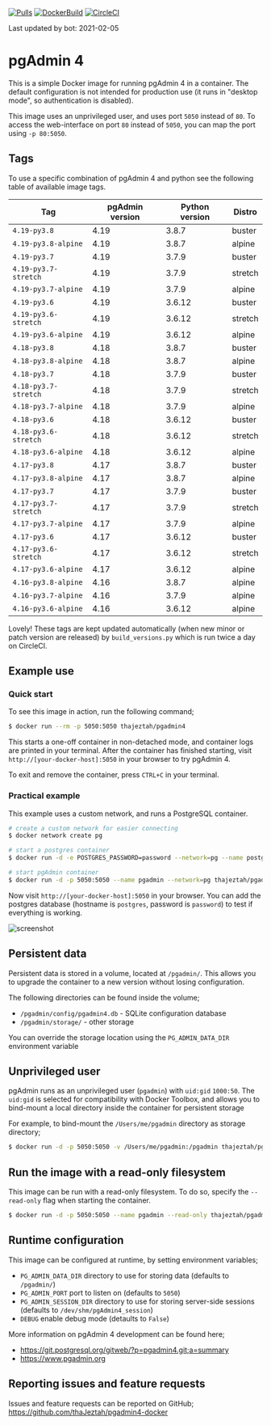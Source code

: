[![Pulls](https://img.shields.io/docker/pulls/chinaboeller/pgadmin4.svg?style=flat-square&logo=docker)](https://hub.docker.com/r/chinaboeller/pgadmin4/)
[![DockerBuild](https://img.shields.io/docker/cloud/build/chinaboeller/pgadmin4.svg?style=flat-square&logo=docker)](https://hub.docker.com/r/chinaboeller/pgadmin4/)
[![CircleCI](https://img.shields.io/circleci/project/github/FlorianASchroeder/pgadmin4-docker.svg?style=flat-square&logo=circleci)](https://circleci.com/gh/FlorianASchroeder/pgadmin4-docker)

Last updated by bot: 2021-02-05

# pgAdmin 4

This is a simple Docker image for running pgAdmin 4 in a container. The default
configuration is not intended for production use (it runs in "desktop mode",
so authentication is disabled).

This image uses an unprivileged user, and uses port `5050` instead of `80`.
To access the web-interface on port `80` instead of `5050`, you can map the
port using `-p 80:5050`.

## Tags
To use a specific combination of pgAdmin 4 and python see the following table of available image tags.

Tag | pgAdmin version | Python version | Distro
--- | --- | --- | ---
`4.19-py3.8` | 4.19 | 3.8.7 | buster
`4.19-py3.8-alpine` | 4.19 | 3.8.7 | alpine
`4.19-py3.7` | 4.19 | 3.7.9 | buster
`4.19-py3.7-stretch` | 4.19 | 3.7.9 | stretch
`4.19-py3.7-alpine` | 4.19 | 3.7.9 | alpine
`4.19-py3.6` | 4.19 | 3.6.12 | buster
`4.19-py3.6-stretch` | 4.19 | 3.6.12 | stretch
`4.19-py3.6-alpine` | 4.19 | 3.6.12 | alpine
`4.18-py3.8` | 4.18 | 3.8.7 | buster
`4.18-py3.8-alpine` | 4.18 | 3.8.7 | alpine
`4.18-py3.7` | 4.18 | 3.7.9 | buster
`4.18-py3.7-stretch` | 4.18 | 3.7.9 | stretch
`4.18-py3.7-alpine` | 4.18 | 3.7.9 | alpine
`4.18-py3.6` | 4.18 | 3.6.12 | buster
`4.18-py3.6-stretch` | 4.18 | 3.6.12 | stretch
`4.18-py3.6-alpine` | 4.18 | 3.6.12 | alpine
`4.17-py3.8` | 4.17 | 3.8.7 | buster
`4.17-py3.8-alpine` | 4.17 | 3.8.7 | alpine
`4.17-py3.7` | 4.17 | 3.7.9 | buster
`4.17-py3.7-stretch` | 4.17 | 3.7.9 | stretch
`4.17-py3.7-alpine` | 4.17 | 3.7.9 | alpine
`4.17-py3.6` | 4.17 | 3.6.12 | buster
`4.17-py3.6-stretch` | 4.17 | 3.6.12 | stretch
`4.17-py3.6-alpine` | 4.17 | 3.6.12 | alpine
`4.16-py3.8-alpine` | 4.16 | 3.8.7 | alpine
`4.16-py3.7-alpine` | 4.16 | 3.7.9 | alpine
`4.16-py3.6-alpine` | 4.16 | 3.6.12 | alpine

Lovely! These tags are kept updated automatically (when new minor or patch version are released) by `build_versions.py` which is run twice a day on CircleCI.

## Example use

### Quick start

To see this image in action, run the following command;

```bash
$ docker run --rm -p 5050:5050 thajeztah/pgadmin4
```

This starts a one-off container in non-detached mode, and container logs are
printed in your terminal. After the container has finished starting, visit
`http://[your-docker-host]:5050` in your browser to try pgAdmin 4.

To exit and remove the container, press `CTRL+C` in your terminal.


### Practical example

This example uses a custom network, and runs a PostgreSQL container.

```bash
# create a custom network for easier connecting
$ docker network create pg

# start a postgres container
$ docker run -d -e POSTGRES_PASSWORD=password --network=pg --name postgres postgres:9-alpine

# start pgAdmin container
$ docker run -d -p 5050:5050 --name pgadmin --network=pg thajeztah/pgadmin4
```

Now visit `http://[your-docker-host]:5050` in your browser. You can add the
postgres database (hostname is `postgres`, password is `password`) to test
if everything is working.

![screenshot](https://raw.githubusercontent.com/thaJeztah/pgadmin4-docker/master/pgadmin-screenshot.png)

## Persistent data

Persistent data is stored in a volume, located at `/pgadmin/`. This allows
you to upgrade the container to a new version without losing configuration.

The following directories can be found inside the volume;

- `/pgadmin/config/pgadmin4.db` - SQLite configuration database
- `/pgadmin/storage/` - other storage

You can override the storage location using the `PG_ADMIN_DATA_DIR`
environment variable

## Unprivileged user

pgAdmin runs as an unprivileged user (`pgadmin`) with `uid:gid` `1000:50`.
The `uid:gid` is selected for compatibility with Docker Toolbox, and allows
you to bind-mount a local directory inside the container for persistent
storage

For example, to bind-mount the `/Users/me/pgadmin` directory as storage directory;

```bash
$ docker run -d -p 5050:5050 -v /Users/me/pgadmin:/pgadmin thajeztah/pgadmin4
```

## Run the image with a read-only filesystem

This image can be run with a read-only filesystem. To do so, specify the
`--read-only` flag when starting the container.

```bash
$ docker run -d -p 5050:5050 --name pgadmin --read-only thajeztah/pgadmin4
```

## Runtime configuration

This image can be configured at runtime, by setting environment variables;

- `PG_ADMIN_DATA_DIR` directory to use for storing data (defaults to `/pgadmin/`)
- `PG_ADMIN_PORT` port to listen on (defaults to `5050`)
- `PG_ADMIN_SESSION_DIR` directory to use for storing server-side sessions (defaults to `/dev/shm/pgAdmin4_session`)
- `DEBUG` enable debug mode (detaults to `False`)

More information on pgAdmin 4 development can be found here;

- https://git.postgresql.org/gitweb/?p=pgadmin4.git;a=summary
- https://www.pgadmin.org

## Reporting issues and feature requests

Issues and feature requests can be reported on GitHub;
https://github.com/thaJeztah/pgadmin4-docker
